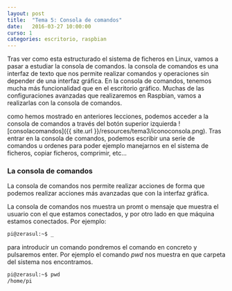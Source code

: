 ```yaml
---
layout: post
title:  "Tema 5: Consola de comandos"
date:   2016-03-27 10:00:00
curso: 1
categories: escritorio, raspbian
---
```


Tras ver como esta estructurado el sistema de ficheros en Linux, vamos a pasar a estudiar la consola de comandos. la consola de comandos es una interfaz de texto que nos permite realizar comandos y operaciones sin depender de una interfaz gráfica. En la consola de comandos, tenemos mucha más funcionalidad que en el escritorio gráfico. Muchas de las configuraciones avanzadas que realizaremos en Raspbian, vamos a realizarlas con la consola de comandos.

como hemos mostrado en anteriores lecciones, podemos acceder a la consola de comandos a través del botón superior izquierda ![consolacomandos]({{ site.url }}/resources/tema3/iconoconsola.png). Tras entrar en la consola de comandos, podemos escribir una serie de comandos u ordenes para poder ejemplo manejarnos en el sistema de ficheros, copiar ficheros, comprimir, etc...


### La consola de comandos

La consola de comandos nos permite realizar acciones de forma que podemos realizar acciones más avanzadas que con la interfaz gráfica.

La consola de comandos nos muestra un promt o mensaje que muestra el usuario con el que estamos conectados, y por otro lado en que máquina estamos conectados. Por ejemplo:

```bash
pi@zerasul:~$ _
```

para introducir un comando pondremos el comando en concreto y pulsaremos enter. Por ejemplo el comando _pwd_ nos muestra en que carpeta del sistema nos encontramos.

```bash
pi@zerasul:~$ pwd
/home/pi
```